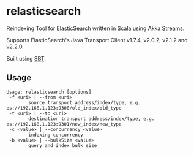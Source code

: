# relasticsearch

Reindexing Tool for [ElasticSearch](https://www.elastic.co) written in [Scala](http://www.scala-lang.org/) using [Akka Streams](http://doc.akka.io/docs/akka-stream-and-http-experimental/2.0.1/scala.html).

Supports ElasticSearch's Java Transport Client v1.7.4, v2.0.2, v2.1.2 and v2.2.0.

Built using [SBT](http://www.scala-sbt.org/).

## Usage

```
Usage: relasticsearch [options]
 -f <uri> | --from <uri>
        source transport address/index/type, e.g. es://192.168.1.123:9300/old_index/old_type
 -t <uri> | --to <uri>
        destination transport address/index/type, e.g. es://192.168.1.123:9301/new_index/new_type
 -c <value> | --concurrency <value>
        indexing concurrency
 -b <value> | --bulkSize <value>
        query and index bulk size
```
